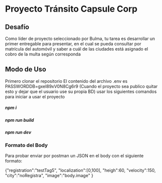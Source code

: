 # Proyecto Tránsito Capsule Corp

## Desafío

Como líder de proyecto seleccionado por Bulma, tu tarea es desarrollar un primer entregable para presentar, en el cual se pueda consultar por matrícula del automóvil y saber a cuál de las ciudades está asignado el cobro de la multa según corresponda

## Modo de Uso

Primero clonar el repositorio 
El contenido del archivo .env es PASSWORDDB=gxeI89xV0N8Cg6r9 (Cuando el proyecto sea publico quitar esto y dejar que el usuario use su propia BD)
usar los siguientes comandos para iniciar a usar el proyecto
##### npm i
##### npm run build
##### npm run dev

### Formato del Body 

Para probar enviar por postman un JSON en el body con el siguiente formato:

{"registration":"testTag5",
    "localization":[0,100],
    "heigh":60,
    "velocity":150,
    "city":"noRegistra",
    "image":"body.image"
    }